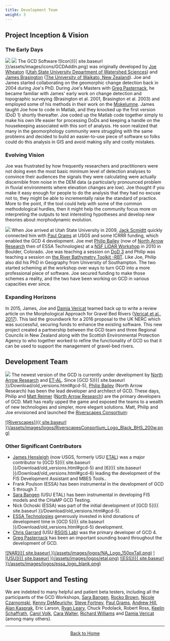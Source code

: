 ```yaml
---
title: Development Team
weight: 3
---
```


## Project Inception & Vision

### The Early Days
<a href="http://joewheaton.org"><img class="float-left" src="{{ site.baseurl }}/assets/images/people/Wheaton_round.png"></a>
<a href="https://www.waikato.ac.nz/staff-profiles/people/jbrasing"><img class="float-right" src="{{ site.baseurl }}/assets/images/people/Brasington_round.png"></a>
The GCD Software ![Icon]({{ site.baseurl }}/assets/images/icons/GCDAddIn.png) was originally developed by [Joe Wheaton](http://www.joewheaton.org) ([Utah State University Department of Watershed Sciences](http://www.cnr.usu.edu/wats/)) and [James Brasington](https://www.waikato.ac.nz/staff-profiles/people/jbrasing) ([The University of Waikato, New Zealand](https://www.waikato.ac.nz)). Joe and James started collaborating on the geomorphic change detection back in 2004 during Joe's PhD. During Joe's Masters with [Greg Pasternack](http://pasternack.ucdavis.edu/), he became familiar with James' early work on change detection and topographic surveying (Brasington et al. 2001, Brasington et al. 2003) and employed some of his methods in their work on the [Mokelumne](http://shira.lawr.ucdavis.edu/). James taught Joe how to code in Matlab, and they knocked up the first version (DoD 1) shortly thereafter. Joe coded up the Matlab code together simply to make his own life easier for processing DoDs and keeping a handle on the housekeeping associated with this sort of analysis. He soon realized that many in the geomorphology community were struggling with the same problems and decided to build an easier-to-use piece of software so folks could do this analysis in GIS and avoid making silly and costly mistakes.

### Evolving Vision

Joe was frustrated by how frequently researchers and practitioners were not doing even the most basic minimum level of detection analyses to convince their audiences the signals they were calculating were actually discernible from noise in the DEM data (a particularly pronounced problem in fluvial environments where elevation changes are low). Joe thought if you make it easy enough for people to do the analysis that they had no excuse not to, they might be able to incrementally raise the standard of practice. More to the point, if the tool could help with some of the common methodological hurdles, then it might help the community focus more on interpreting the outputs to test interesting hypotheses and develop new theories about morphodynamic evolution. 

<a href="http://northarrowresearch.com/#people"><img class="float-left" src="{{ site.baseurl }}/assets/images/people/Phlip_round.png"></a>
When Joe arrived at Utah State University in 2009, [Jack Scmidtt](https://qcnr.usu.edu/directory/schmidt_jack) quickly connected him with [Paul Grams](https://www.usgs.gov/staff-profiles/paul-grams) at USGS and some ICRRR funding, which enabled the GCD 4 development. Joe met [Philip Bailey](http://northarrowresearch.com/#people) (now of [North Arrow Research](http://northarrowresearch.com) then of ESSA Technologies) at a [NSF LiDAR Workshop](http://www.opentopography.org/index.php/resources/short_courses/lidar2_2010/) in 2010 in Boulder, Colorado. Joe was teaching a session on [DoD 3](https://github.com/joewheaton/DoD) and Philip was teaching a session on [the River Bathymetry Toolkit -RBT](https://www.fs.fed.us/rm/boise/AWAE/projects/river_bathymetry_toolkit.shtml). Like Joe, Philip also did his PhD in Geography from University of Southampton. The two started scheming at the workshop over ways to turn GCD into a more professional piece of software. Joe secured funding to make those schemes a reality, and the two have been working on GCD in various capacities ever since. 

### Expanding Horizons

In 2015, James,  Joe and [Damia Vericat](http://www.damiavericat.eu/) teamed back up to write a review article on the Morphological Approach for Gravel Bed Rivers ([Vericat et al., 2017](http://etal.joewheaton.org/new-fhc-publications/gravel-bed-rivers-chapter-on-revisiting-the-morphological-approach-finally-out)). This laid the groundwork for a 2016 proposal to the UK NERC which was successful, securing funds to enhance the existing software.  This new project created a partnership between the GCD team and three Regional Councils in New Zealand along with the Scottish Environmental Protection Agency to who together worked to refine the functionality of GCD so that it can be used to support the management of gravel-bed rivers.      


## Development Team

<a href="http://northarrowresearch.com/#people"><img class="float-right" src="{{ site.baseurl }}/assets/images/people/Matt_round.png"></a>
The newest version of the GCD is currently under development by [North Arrow Research](http://northarrowresearch.com/) and [ET-AL](http://etal.joewheaton.org/). Since [GCD 5]({{ site.baseurl }}/Download/old_versions.html#gcd-5),   [Philip Bailey](http://northarrowresearch.com/#people) (North Arrow Research) has been the lead developer and architect of GCD. These days, Philip and [Matt Reimer](http://northarrowresearch.com/#people) ([North Arrow Research](http://northarrowresearch.com/)) are the primary developers of GCD.  Matt has really upped the game and exposed the teams to a wealth of new technologies and simpler, more elegant solutions. Matt, Philip and Joe envisioned and launched the [Riverscapes Consortium](http://riverscapes.xyz):

[![Riverscapes]({{ site.baseurl }}/assets/images/logos/RiverscapesConsortium_Logo_Black_BHS_200w.png)](http://riverscapes.xyz)


### Other Significant Contributors
- [James Hensleigh](http://etal.joewheaton.org/james-hensleigh.html) (now USGS, formerly USU [ETAL](http://etal.joewheaton.org)) was a major contributor to [GCD 5]({{ site.baseurl }}/Download/old_versions.html#gcd-5) and [6]({{ site.baseurl }}/Download/old_versions.html#gcd-6) leading the development of the FIS Development Assistant and MBES Tools..
- Frank Poulson (ESSA) has been instrumental in the development of GCD 5 through 7.
- [Sara Bangen](http://etal.joewheaton.org/sara-bangen1.html) (USU ETAL) has been instrumental in developing FIS models and the CHaMP GCD Testing.
- Nick Ochoski (ESSA) was part of the initial development of [GCD 5]({{ site.baseurl }}/Download/old_versions.html#gcd-5).
-  [ESSA Technologies](http://essa.com) generously invested in kind donations of development time in [GCD 5]({{ site.baseurl }}/Download/old_versions.html#gcd-5) development. 
-  [Chris Garrard](http://www.gis.usu.edu/~chrisg/) (USU [RSGIS Lab](http://www.gis.usu.edu/)) was the primary developer of GCD 4.
-  [Greg Pasternack](http://pasternack.ucdavis.edu/) has been an important sounding board throughout the development of GCD.

[![NAR]({{ site.baseurl }}/assets/images/logos/NA_Logo_150pxTall.png)](http://northarrowresearch.com/)
[![USU]({{ site.baseurl }}/assets/images/logos/etal.png)](http://etal.joewheaton.org)
[![ESS]({{ site.baseurl }}/assets/images/logos/essa_logo_blank.png)](http://essa.com)

## User Support and Testing

We are indebted to many helpful and patient beta testers, including all the participants of the GCD Workshops, [Sara Bangen](http://etal.joewheaton.org/sara-bangen1.html), [Rocko Brown](http://www.fishsciences.net/rocko-brown-ph-d/), [Nicole Czarnomski](http://etal.joewheaton.org/nicole-czarnomski.html), [Kenny DeMeurichy](http://etal.joewheaton.org/kenny-demeurichy.html), [Steve Fortney](https://www.terraqua.biz/bios), [Paul Grams](https://www.usgs.gov/staff-profiles/paul-grams), [Andrew Hill](https://www.eco-logical-research.com/team), [Alan Kasprak](http://etal.joewheaton.org/alan-kasprak.html), Eric Larson, [Ryan Leary](https://digitalcommons.usu.edu/gradreports/351/), Chuck Podolack, Robert Ross, [Keelin Schaffrath](https://scholar.google.com/citations?user=IYnFqG0AAAAJ&hl=en), [Carol Volk](http://www.southforkresearch.org/), [Cara Walter](http://oregonstate.edu/gradwater/cara-walter), [Richard Williams](http://www.gla.ac.uk/schools/ges/staff/richardwilliams) and [Damia Vericat](http://www.damiavericat.eu) (among many others). 

------
<div align="center">
    <a class="hollow button" href="{{ site.baseurl }}/"><i class="fa fa-chevron-circle-left"></i>  Back to Home </a>  
</div>
